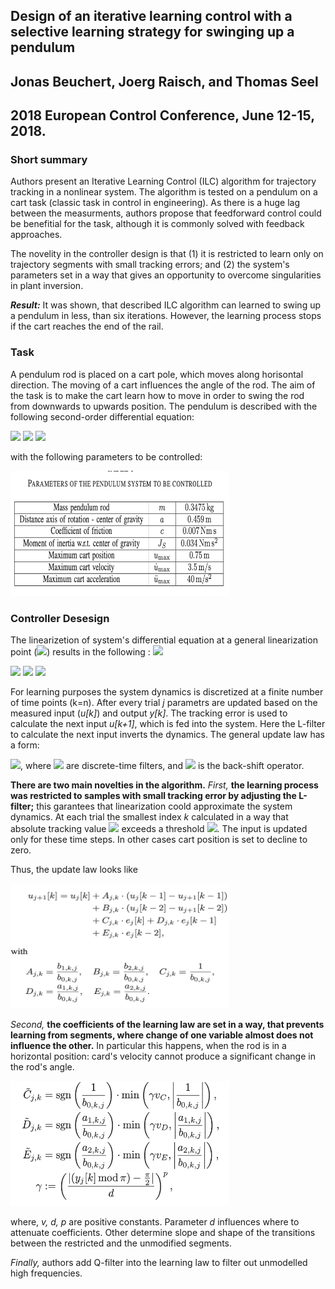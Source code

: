 ## Design of an iterative learning control with a selective learning strategy for swinging up a pendulum
## Jonas Beuchert, Joerg Raisch, and Thomas Seel
## 2018 European Control Conference, June 12-15, 2018.

### Short summary
Authors present an Iterative Learning Control (ILC) algorithm for trajectory tracking in a nonlinear system. The algorithm is tested on a pendulum on a cart task (classic task in control in engineering). As there is a huge lag between the measurments,  authors propose that feedforward control could be benefitial for the task, although it is commonly solved with feedback approaches. 

The novelity in the controller design is that (1) it is restricted to learn only on trajectory segments with small tracking errors; and (2) the system's parameters set in a way that gives an opportunity to overcome singularities in plant inversion. 

___Result:___ It was shown, that described ILC algorithm can learned to swing up a pendulum in less, than six iterations. However, the learning process stops if the cart reaches the end of the rail.

### Task
A pendulum rod is placed on a cart pole, which moves along horisontal direction. The moving of a cart influences the angle of the rod. The aim of the task is to make the cart learn how to move in order to swing the rod from downwards to upwards position. 
The pendulum is described with the following second-order differential equation:


 <img src="https://render.githubusercontent.com/render/math?math=\ddot{y}=c_1(c_2(\ddot{u}*cos(y)%2B g*sin(y))-c*\dot{y})">

<img src="https://render.githubusercontent.com/render/math?math=c_{1}=\frac{1}{J_{s}%2Bm*a^{2}}">

<img src="https://render.githubusercontent.com/render/math?math=c_{2}=m*a">

with the following parameters to be controlled:


<img src="../images/pendulum_param.png" height="200px" width="350px" >

### Controller Desesign

The linearizetion of system's differential equation at a general linearization point (<img src="https://render.githubusercontent.com/render/math?math=(y_S, \dot{y_S}, \ddot{y_S})">) results in the following :
<img src="https://render.githubusercontent.com/render/math?math=\ddot{y}= -\alpha_0(y-y_s)-\alpha_1(\dot{y}-\dot{y_S})%2B\beta_2(\ddot{u}-\ddot{u_S})">

<img src="https://render.githubusercontent.com/render/math?math=\alpha_0=-c_1*c_2(-\ddot{u_S}*\sin(y_S)%2Bg*cos(y_S))">


<img src="https://render.githubusercontent.com/render/math?math=\alpha_1=c_1*c_2">


<img src="https://render.githubusercontent.com/render/math?math=\beta_2=c_1*c_2*cos(y_S)">



For learning purposes the system dynamics is discretized at a finite number of time points (k=n). After every trial _j_  parametrs are updated based on the measured input (_u[k]_) and output _y[k]_. The tracking error is used to calculate the next input _u[k+1]_, which is fed into the system.  Here the L-filter to calculate the next input inverts the dynamics.
The general update law has a form:

<img src="https://render.githubusercontent.com/render/math?math=u_{j+1}[k]=Q(q^{-1}(u_j[k] %2B L(q^{-1})*e_j[k]))">, where <img src="https://render.githubusercontent.com/render/math?math=Q(q^{-1}) and L(q^{-1})"> are discrete-time filters, and <img src="https://render.githubusercontent.com/render/math?math=q^{-1}"> is the back-shift operator. 





__There are two main novelties in the algorithm.__ _First,_ __the learning process was restricted to samples with small tracking error by adjusting the L-filter;__ this  garantees that linearization coold approximate the system dynamics. At each trial the smallest index _k_ calculated in a way that absolute tracking value <img src="https://render.githubusercontent.com/render/math?math=|e_j[k]|"> exceeds a threshold <img src="https://render.githubusercontent.com/render/math?math=e_{max}>0">. The input is updated only for these time steps. In other cases cart position is set to decline to zero. 

Thus,  the update law looks like 

<img src="../images/pendulum_update.png" height="200px" width="350px" >

_Second,_ __the coefficients of the learning law are set in a way, that prevents learning from segments, where change of one variable almost does not influence the other.__  In particular this happens, when the rod is in a horizontal position: card's velocity cannot produce a significant change in the rod's angle. 


<img src="../images/pendulum_param2.png" height="200px" width="350px" >


where, _v, d, p_ are positive constants. Parameter _d_ influences where to attenuate coefficients. Other determine slope and shape of the transitions between the restricted and the unmodified segments. 


_Finally,_ authors add  Q-filter into the learning law to filter out unmodelled high frequencies. 




























